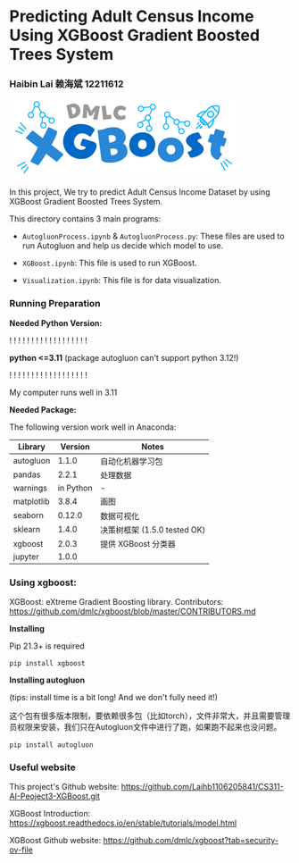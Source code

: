 # Predicting Adult Census Income Using XGBoost Gradient Boosted Trees System
### Haibin Lai 赖海斌 12211612

<i class="fab fa-python"></i>

![img.png](Img/XGBoost1.png)

In this project, We try to predict Adult Census Income Dataset by using XGBoost Gradient Boosted Trees System.


This directory contains 3 main programs:

* `AutogluonProcess.ipynb` & `AutogluonProcess.py`: These files are used to run Autogluon and help us decide which model to use.

* `XGBoost.ipynb`: This file is used to run XGBoost.

* `Visualization.ipynb`: This file is for data visualization.


### Running Preparation
**Needed Python Version:**

 ! ! ! ! ! ! ! ! ! ! ! ! ! ! ! ! ! !

**python <=3.11**
(package autogluon can't support python 3.12!) 

 ! ! ! ! ! ! ! ! ! ! ! ! ! ! ! ! ! !

My computer runs well in 3.11


**Needed Package:**

The following version work well in Anaconda:

| Library    | Version   | Notes                   |
|------------|-----------|-------------------------|
| autogluon  | 1.1.0     | 自动化机器学习包                |
| pandas     | 2.2.1     | 处理数据                    |
| warnings   | in Python | -                       |
| matplotlib | 3.8.4     | 画图                      |
| seaborn    | 0.12.0    | 数据可视化                   |
| sklearn    | 1.4.0     | 决策树框架 (1.5.0 tested OK) |
| xgboost    | 2.0.3     | 提供 XGBoost 分类器          |
| jupyter    | 1.0.0     |                         |



### Using xgboost:
XGBoost: eXtreme Gradient Boosting library.
Contributors: https://github.com/dmlc/xgboost/blob/master/CONTRIBUTORS.md 

**Installing**

Pip 21.3+ is required

```commandline
pip install xgboost
```

**Installing autogluon**

(tips: install time is a bit long! And we don't fully need it!)

这个包有很多版本限制，要依赖很多包（比如torch），文件非常大，并且需要管理员权限来安装，我们只在Autogluon文件中进行了跑，如果跑不起来也没问题。
```commandline
pip install autogluon
```

### Useful website

This project's Github website:
https://github.com/Laihb1106205841/CS311-AI-Peoject3-XGBoost.git

XGBoost Introduction:
https://xgboost.readthedocs.io/en/stable/tutorials/model.html

XGBoost Github website:
https://github.com/dmlc/xgboost?tab=security-ov-file
